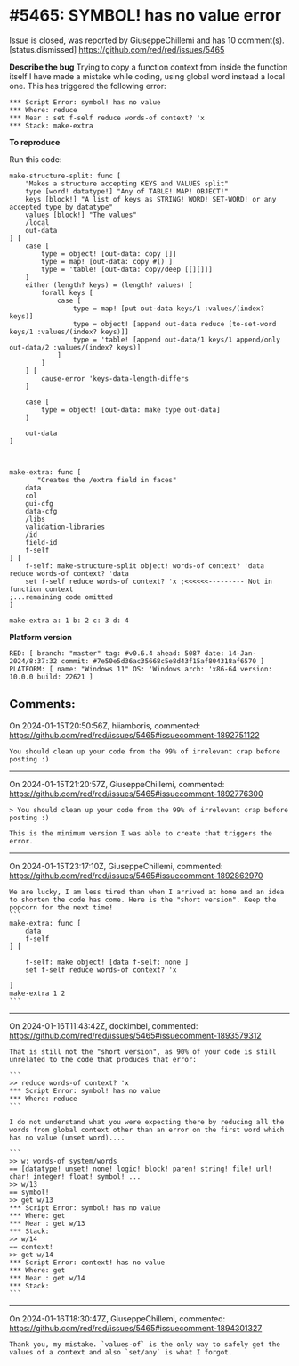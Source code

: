 
#5465: SYMBOL! has no value error
================================================================================
Issue is closed, was reported by GiuseppeChillemi and has 10 comment(s).
[status.dismissed]
<https://github.com/red/red/issues/5465>

**Describe the bug**
Trying to copy a function context from inside the function itself I have made a mistake while coding, using global word instead a local one. This has triggered the following error: 

```
*** Script Error: symbol! has no value
*** Where: reduce
*** Near : set f-self reduce words-of context? 'x
*** Stack: make-extra 
```


 

**To reproduce**

Run this code:

```
make-structure-split: func [
	"Makes a structure accepting KEYS and VALUES split"
	type [word! datatype!] "Any of TABLE! MAP! OBJECT!"
	keys [block!] "A list of keys as STRING! WORD! SET-WORD! or any accepted type by datatype"
	values [block!] "The values"
	/local
	out-data
] [
	case [
		type = object! [out-data: copy []]
		type = map! [out-data: copy #() ]
		type = 'table! [out-data: copy/deep [[][]]]
	]
	either (length? keys) = (length? values) [
		forall keys [
			case [
				type = map! [put out-data keys/1 :values/(index? keys)]
				type = object! [append out-data reduce [to-set-word keys/1 :values/(index? keys)]]
				type = 'table! [append out-data/1 keys/1 append/only out-data/2 :values/(index? keys)]
			]
		]	
	] [
		cause-error 'keys-data-length-differs
	]

	case [
		type = object! [out-data: make type out-data] 
	]

	out-data
]



make-extra: func [
       "Creates the /extra field in faces"
	data 
	col
	gui-cfg
	data-cfg
	/libs
	validation-libraries
	/id
	field-id
	f-self
] [
	f-self: make-structure-split object! words-of context? 'data reduce words-of context? 'data 
	set f-self reduce words-of context? 'x ;<<<<<<--------- Not in function context
;...remaining code omitted
] 

make-extra a: 1 b: 2 c: 3 d: 4
```

**Platform version**
```
RED: [ branch: "master" tag: #v0.6.4 ahead: 5087 date: 14-Jan-2024/8:37:32 commit: #7e50e5d36ac35668c5e8d43f15af804318af6570 ]
PLATFORM: [ name: "Windows 11" OS: 'Windows arch: 'x86-64 version: 10.0.0 build: 22621 ]
```


Comments:
--------------------------------------------------------------------------------

On 2024-01-15T20:50:56Z, hiiamboris, commented:
<https://github.com/red/red/issues/5465#issuecomment-1892751122>

    You should clean up your code from the 99% of irrelevant crap before posting :)

--------------------------------------------------------------------------------

On 2024-01-15T21:20:57Z, GiuseppeChillemi, commented:
<https://github.com/red/red/issues/5465#issuecomment-1892776300>

    > You should clean up your code from the 99% of irrelevant crap before posting :)
    
    This is the minimum version I was able to create that triggers the error. 

--------------------------------------------------------------------------------

On 2024-01-15T23:17:10Z, GiuseppeChillemi, commented:
<https://github.com/red/red/issues/5465#issuecomment-1892862970>

    We are lucky, I am less tired than when I arrived at home and an idea to shorten the code has come. Here is the "short version". Keep the popcorn for the next time!
    ```
    make-extra: func [
    	data 
    	f-self
    ] [
    
    	f-self: make object! [data f-self: none ]
    	set f-self reduce words-of context? 'x
    	
    ] 
    make-extra 1 2
    ```

--------------------------------------------------------------------------------

On 2024-01-16T11:43:42Z, dockimbel, commented:
<https://github.com/red/red/issues/5465#issuecomment-1893579312>

    That is still not the "short version", as 90% of your code is still unrelated to the code that produces that error:
    
    ```
    >> reduce words-of context? 'x
    *** Script Error: symbol! has no value
    *** Where: reduce
    ```
    
    I do not understand what you were expecting there by reducing all the words from global context other than an error on the first word which has no value (unset word)....
    
    ```
    >> w: words-of system/words
    == [datatype! unset! none! logic! block! paren! string! file! url! char! integer! float! symbol! ...
    >> w/13
    == symbol!
    >> get w/13
    *** Script Error: symbol! has no value
    *** Where: get
    *** Near : get w/13
    *** Stack:
    >> w/14
    == context!
    >> get w/14
    *** Script Error: context! has no value
    *** Where: get
    *** Near : get w/14
    *** Stack:  
    ```

--------------------------------------------------------------------------------

On 2024-01-16T18:30:47Z, GiuseppeChillemi, commented:
<https://github.com/red/red/issues/5465#issuecomment-1894301327>

    Thank you, my mistake. `values-of` is the only way to safely get the values of a context and also `set/any` is what I forgot.
     

